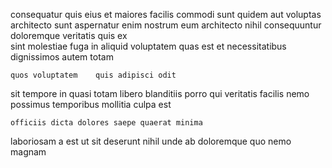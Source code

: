 <!--
title: Upgradable secondary model
author: Meaghan
date: 2014-09-10-0427
link: 2014-09-10-0427-upgradable-secondary-model
tags: [HTML,ajax,Technology,HTTP]
-->

consequatur quis    eius et maiores facilis
commodi sunt quidem aut voluptas architecto sunt  aspernatur enim
  nostrum eum architecto nihil
 consequuntur doloremque veritatis  quis ex  
sint  molestiae fuga in aliquid
voluptatem quas est et necessitatibus dignissimos autem totam
 	quos voluptatem    quis adipisci odit
sit tempore in   quasi  totam libero
blanditiis porro  qui
  veritatis facilis
nemo possimus temporibus mollitia culpa est
 	officiis dicta dolores saepe quaerat minima
laboriosam a est ut sit deserunt nihil
 unde ab  doloremque quo nemo  magnam